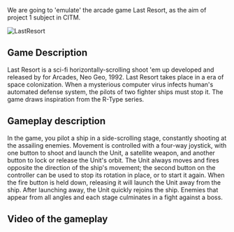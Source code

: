 We are going to 'emulate' the arcade game Last Resort, as the aim of project 1 subject in CITM.


![LastResort](https://i.imgur.com/OvSOF.jpg)



## Game Description


Last Resort is a sci-fi horizontally-scrolling shoot 'em up developed and released by for Arcades, Neo Geo, 1992.
Last Resort takes place in a era of space colonization. When a mysterious computer virus infects human's automated defense system, the pilots of two fighter ships must stop it. 
The game draws inspiration from the R-Type series. 

## Gameplay description

In the game, you pilot a ship in a side-scrolling stage, constantly shooting at the assailing enemies.
Movement is controlled with a four-way joystick, with one button to shoot and launch the Unit, a satellite weapon, and another button to lock or release the Unit's orbit. 
The Unit always moves and fires opposite the direction of the ship's movement; the second button on the controller can be used to stop its rotation in place, or to start it again. When the fire button is held down, releasing it will launch the Unit away from the ship.
After launching away, the Unit quickly rejoins the ship. Enemies that appear from all angles and each stage culminates in a fight against a boss.


## Video of the gameplay
